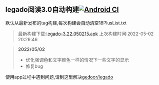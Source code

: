 ## legado阅读3.0自动构建[![Android CI](https://github.com/10bits/gedoor-Build/workflows/Android%20CI/badge.svg)](https://github.com/10bits/gedoor-Build/actions)

默认从最新发布的tag构建,每次构建会自动清空18PlusList.txt

> 最新构建下载:[legado-3.22.050215.apk](https://github.com/crby2333/gedoor-Build/releases/download/legado-3.22.050215/legado-3.22.050215.apk) 上次构建时间:2022-05-02 20:29:46
<!--start-->
> **2022/05/02**
> 
> * 优化强调色和文字颜色一样的情况下一些文字的显示
> * 修复bug
<!--end-->
  
使用app过程中遇到问题,请到这里解决[gedoor/legado](https://github.com/gedoor/legado/issues)

